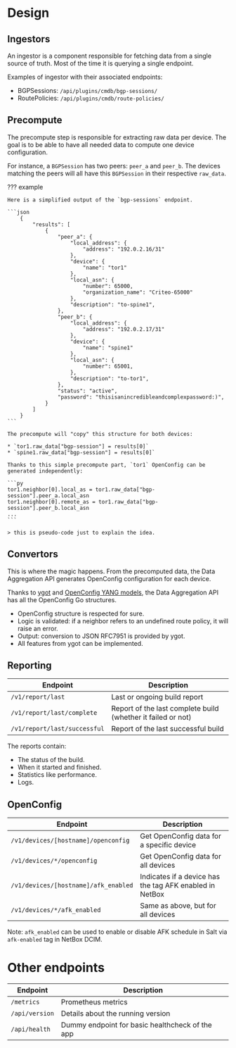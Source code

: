 # Design

## Ingestors

An ingestor is a component responsible for fetching data from a single source of truth. Most of the time it is querying a single endpoint.

Examples of ingestor with their associated endpoints:

* BGPSessions: `/api/plugins/cmdb/bgp-sessions/`
* RoutePolicies: `/api/plugins/cmdb/route-policies/`

## Precompute

The precompute step is responsible for extracting raw data per device. The goal is to be able to have all needed data to compute one device configuration.

For instance, a `BGPSession` has two peers: `peer_a` and `peer_b`. The devices matching the peers will all have this `BGPSession` in their respective `raw_data`.

??? example

    Here is a simplified output of the `bgp-sessions` endpoint.

    ```json
        {
            "results": [
                {
                    "peer_a": {
                        "local_address": {
                            "address": "192.0.2.16/31"
                        },
                        "device": {
                            "name": "tor1"
                        },
                        "local_asn": {
                            "number": 65000,
                            "organization_name": "Criteo-65000"
                        },
                        "description": "to-spine1",
                    },
                    "peer_b": {
                        "local_address": {
                            "address": "192.0.2.17/31"
                        },
                        "device": {
                            "name": "spine1"
                        },
                        "local_asn": {
                            "number": 65001,
                        },
                        "description": "to-tor1",
                    },
                    "status": "active",
                    "password": "thisisanincredibleandcomplexpassword:)",
                }
            ]
        }
    ```

    The precompute will "copy" this structure for both devices:

    * `tor1.raw_data["bgp-session"] = results[0]`
    * `spine1.raw_data["bgp-session"] = results[0]`

    Thanks to this simple precompute part, `tor1` OpenConfig can be generated independently:

    ```py
    tor1.neighbor[0].local_as = tor1.raw_data["bgp-session"].peer_a.local_asn
    tor1.neighbor[0].remote_as = tor1.raw_data["bgp-session"].peer_b.local_asn
    ...
    ```

    > this is pseudo-code just to explain the idea.

## Convertors

This is where the magic happens. From the precomputed data, the Data Aggregation API generates OpenConfig configuration for each device.

Thanks to [ygot](https://github.com/openconfig/ygot) and [OpenConfig YANG models](https://github.com/openconfig/public), the Data Aggregation API has all the OpenConfig Go structures.

* OpenConfig structure is respected for sure.
* Logic is validated: if a neighbor refers to an undefined route policy, it will raise an error.
* Output: conversion to JSON RFC7951 is provided by ygot.
* All features from ygot can be implemented.

## Reporting

| Endpoint | Description |
|------------|-----------|
| `/v1/report/last` | Last or ongoing build report |
| `/v1/report/last/complete` | Report of the last complete build (whether it failed or not) |
| `/v1/report/last/successful` | Report of the last successful build |

The reports contain:
* The status of the build.
* When it started and finished.
* Statistics like performance.
* Logs.

## OpenConfig

| Endpoint | Description |
|------------|-----------|
| `/v1/devices/[hostname]/openconfig` | Get OpenConfig data for a specific device |
| `/v1/devices/*/openconfig` | Get OpenConfig data for all devices |
| `/v1/devices/[hostname]/afk_enabled` | Indicates if a device has the tag AFK enabled in NetBox |
| `/v1/devices/*/afk_enabled` | Same as above, but for all devices |

Note: `afk_enabled` can be used to enable or disable AFK schedule in Salt via `afk-enabled` tag in NetBox DCIM.

# Other endpoints

| Endpoint | Description |
|------------|-----------|
| `/metrics` | Prometheus metrics |
| `/api/version` | Details about the running version |
| `/api/health` | Dummy endpoint for basic healthcheck of the app |
